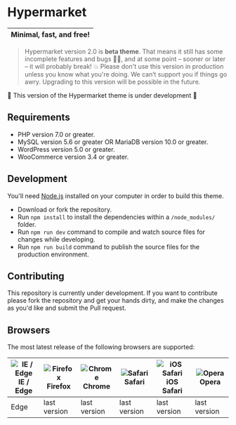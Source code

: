 # Hypermarket
| Minimal, fast, and free! |
| --- |

>Hypermarket version 2.0 is **beta theme**. That means it still has some incomplete features and bugs 🐛🐞, and at some point – sooner or later – it will probably break! 💥 Please don't use this version in production unless you know what you're doing. We can’t support you if things go awry. Upgrading to this version will be possible in the future.

🚧 This version of the Hypermarket theme is under development 🚧
 
## Requirements

* PHP version 7.0 or greater.
* MySQL version 5.6 or greater OR MariaDB version 10.0 or greater.
* WordPress version 5.0 or greater.
* WooCommerce version 3.4 or greater.

## Development

You'll need [Node.js](https://nodejs.org/) installed on your computer in order to build this theme.

* Download or fork the repository.
* Run `npm install` to install the dependencies within a `/node_modules/` folder.
* Run `npm run dev` command to compile and watch source files for changes while developing.
* Run `npm run build` command to publish the source files for the production environment.

## Contributing

This repository is currently under development. If you want to contribute please fork the repository and get your hands dirty, and make the changes as you'd like and submit the Pull request.

## Browsers

The most latest release of the following browsers are supported:

| ![IE / Edge](https://raw.githubusercontent.com/alrra/browser-logos/master/src/edge/edge_24x24.png)<br/>IE / Edge | ![Firefox](https://raw.githubusercontent.com/alrra/browser-logos/master/src/firefox/firefox_24x24.png)<br/>Firefox | ![Chrome](https://raw.githubusercontent.com/alrra/browser-logos/master/src/chrome/chrome_24x24.png)<br/>Chrome | ![Safari](https://raw.githubusercontent.com/alrra/browser-logos/master/src/safari/safari_24x24.png)<br/>Safari | ![iOS Safari](https://raw.githubusercontent.com/alrra/browser-logos/master/src/safari-ios/safari-ios_24x24.png)<br/>iOS Safari | ![Opera](https://raw.githubusercontent.com/alrra/browser-logos/master/src/opera/opera_24x24.png)<br/>Opera |
| --------- | --------- | --------- | --------- | --------- | --------- |
| Edge| last version| last version| last version| last version| last version
